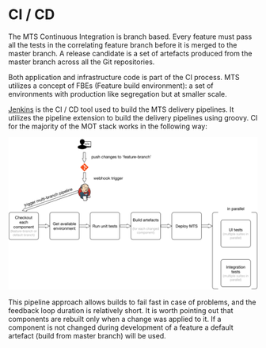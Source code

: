 # CI / CD

The MTS Continuous Integration is branch based. Every feature must pass all the tests in the correlating feature branch before it is merged to the master branch. A release candidate is a set of artefacts produced from the master branch across all the Git repositories.

Both application and infrastructure code is part of the CI process. MTS utilizes a concept of FBEs (Feature build environment): a set of environments with production like segregation but at smaller scale.

[Jenkins](https://jenkins.io/) is the CI / CD tool used to build the MTS delivery pipelines. It utilizes the pipeline extension to build the delivery pipelines using groovy. CI for the majority of the MOT stack works in the following way:

![CI diagram](images/mts-pipeline.png)

This pipeline approach allows builds to fail fast in case of problems, and the feedback loop duration is relatively short. It is worth pointing out that components are rebuilt only when a change was applied to it. If a component is not changed during development of a feature a default artefact (build from master branch) will be used.

